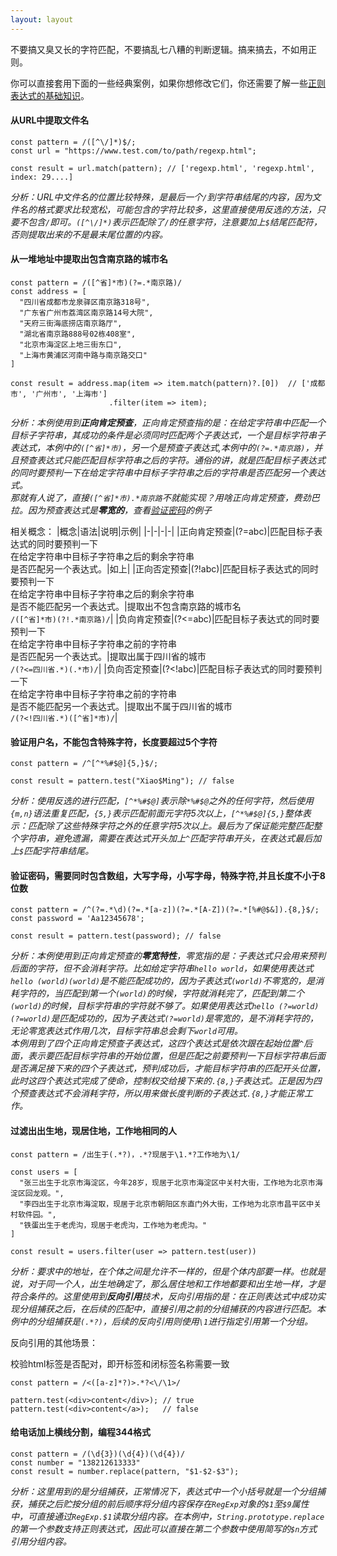 ```yaml
---
layout: layout
---
```



不要搞又臭又长的字符匹配，不要搞乱七八糟的判断逻辑。搞来搞去，不如用正则。

你可以直接套用下面的一些经典案例，如果你想修改它们，你还需要了解一些[正则表达式的基础知识](https://developer.mozilla.org/zh-CN/docs/Web/JavaScript/Guide/Regular_Expressions)。

#### 从URL中提取文件名

```
const pattern = /([^\/]*)$/;
const url = "https://www.test.com/to/path/regexp.html";

const result = url.match(pattern); // ['regexp.html', 'regexp.html', index: 29....]
```

*分析：URL中文件名的位置比较特殊，是最后一个`/`到字符串结尾的内容，因为文件名的格式要求比较宽松，可能包含的字符比较多，这里直接使用反选的方法，只要不包含`/`即可。`([^\/]*)`表示匹配除了`/`的任意字符，注意要加上`$`结尾匹配符，否则提取出来的不是最末尾位置的内容。*


#### 从一堆地址中提取出包含南京路的城市名<a id="forward"></a>
```
const pattern = /([^省]*市)(?=.*南京路)/
const address = [
  "四川省成都市龙泉驿区南京路318号",
  "广东省广州市荔湾区南京路14号大院",
  "天府三街海底捞店南京路厅",
  "湖北省南京路888号02栋408室",
  "北京市海淀区上地三街东口",
  "上海市黄浦区河南中路与南京路交口"
]

const result = address.map(item => item.match(pattern)?.[0])  // ['成都市', '广州市', '上海市']
                      .filter(item => item);              
```
*分析：本例使用到**正向肯定预查**，正向肯定预查指的是：在给定字符串中匹配一个目标子字符串，其成功的条件是必须同时匹配两个子表达式，一个是目标字符串子表达式，本例中的`([^省]*市)`，另一个是预查子表达式,本例中的`(?=.*南京路)`，并且预查表达式只能匹配目标字符串之后的字符。通俗的讲，就是匹配目标子表达式的同时要预判一下在给定字符串中目标子字符串之后的字符串是否匹配另一个表达式。*<br />
*那就有人说了，直接`([^省]*市).*南京路`不就能实现？用啥正向肯定预查，费劲巴拉。因为预查表达式是**零宽的**，查看[验证密码](#password)的例子*

相关概念：
|概念|语法|说明|示例|
|-|-|-|-|
|正向肯定预查|(?=abc)|匹配目标子表达式的同时要预判一下<br />在给定字符串中目标子字符串之后的剩余字符串<br>是否匹配另一个表达式。|如上|
|正向否定预查|(?!abc)|匹配目标子表达式的同时要预判一下<br />在给定字符串中目标子字符串之后的剩余字符串<br>是否不能匹配另一个表达式。|提取出不包含南京路的城市名<br>`/([^省]*市)(?!.*南京路)/`|
|负向肯定预查|(?<=abc)|匹配目标子表达式的同时要预判一下<br />在给定字符串中目标子字符串之前的字符串<br>是否匹配另一个表达式。|提取出属于四川省的城市<br>`/(?<=四川省.*)(.*市)/`|
|负向否定预查|(?<!abc)|匹配目标子表达式的同时要预判一下<br />在给定字符串中目标子字符串之前的字符串<br>是否不能匹配另一个表达式。|提取出不属于四川省的城市<br>`/(?<!四川省.*)([^省]*市)/`|

#### 验证用户名，不能包含特殊字符，长度要超过5个字符
```
const pattern = /^[^*%#$@]{5,}$/;

const result = pattern.test("Xiao$Ming"); // false
```
*分析：使用反选的进行匹配，`[^*%#$@]`表示除`*%#$@`之外的任何字符，然后使用`{m,n}`语法重复匹配，`{5,}`表示匹配前面元字符5次以上，`[^*%#$@]{5,}`整体表示：匹配除了这些特殊字符之外的任意字符5次以上。最后为了保证能完整匹配整个字符串，避免遗漏，需要在表达式开头加上`^`匹配字符串开头，在表达式最后加上`$`匹配字符串结尾。*

#### 验证密码，需要同时包含数组，大写字母，小写字母，特殊字符,并且长度不小于8位数<a id="password"></a>

```
const pattern = /^(?=.*\d)(?=.*[a-z])(?=.*[A-Z])(?=.*[%#@$&]).{8,}$/;
const password = 'Aa12345678';

const result = pattern.test(password); // false
```
*分析：本例使用到正向肯定预查的**零宽特性**，零宽指的是：子表达式只会用来预判后面的字符，但不会消耗字符。比如给定字符串`hello world`，如果使用表达式`hello (world)(world)`是不能匹配成功的，因为子表达式`(world)`不零宽的，是消耗字符的，当匹配到第一个`(world)`的时候，字符就消耗完了，匹配到第二个`(world)`的时候，目标字符串的字符就不够了。如果使用表达式`hello (?=world)(?=world)`是匹配成功的，因为子表达式`(?=world)`是零宽的，是不消耗字符的，无论零宽表达式作用几次，目标字符串总会剩下`world`可用。*<br />
*本例用到了四个正向肯定预查子表达式，这四个表达式是依次跟在起始位置`^`后面，表示要匹配目标字符串的开始位置，但是匹配之前要预判一下目标字符串后面是否满足接下来的四个子表达式，预判成功后，才能目标字符串的匹配开头位置，此时这四个表达式完成了使命，控制权交给接下来的`.{8,}`子表达式。正是因为四个预查表达式不会消耗字符，所以用来做长度判断的子表达式`.{8,}`才能正常工作。*

#### 过滤出出生地，现居住地，工作地相同的人

```
const pattern = /出生于(.*?)，.*?现居于\1.*?工作地为\1/

const users = [
  "张三出生于北京市海淀区，今年28岁，现居于北京市海淀区中关村大街，工作地为北京市海淀区回龙观。",
  "李四出生于北京市海淀取，现居于北京市朝阳区东直门外大街，工作地为北京市昌平区中关村软件园。",
  "铁蛋出生于老虎沟，现居于老虎沟，工作地为老虎沟。"
]

const result = users.filter(user => pattern.test(user))
```
*分析：要求中的地址，在个体之间是允许不一样的，但是个体内部要一样。也就是说，对于同一个人，出生地确定了，那么居住地和工作地都要和出生地一样，才是符合条件的。这里使用到**反向引用**技术，反向引用指的是：在正则表达式中成功实现分组捕获之后，在后续的匹配中，直接引用之前的分组捕获的内容进行匹配。本例中的分组捕获是`(.*?)`，后续的反向引用则使用`\1`进行指定引用第一个分组。*<br />

反向引用的其他场景：

校验html标签是否配对，即开标签和闭标签名称需要一致
```
const pattern = /<([a-z]*?)>.*?<\/\1>/

pattern.test(<div>content</div>); // true
pattern.test(<div>content</a>);   // false

```

#### 给电话加上横线分割，编程344格式
```
const pattern = /(\d{3})(\d{4})(\d{4})/
const number = "138212613333"
const result = number.replace(pattern, "$1-$2-$3");
```
*分析：这里用到的是分组捕获，正常情况下，表达式中一个小括号就是一个分组捕获，捕获之后贮按分组的前后顺序将分组内容保存在`RegExp`对象的`$1`至`$9`属性中，可直接通过`RegExp.$1`读取分组内容。在本例中，`String.prototype.replace`的第一个参数支持正则表达式，因此可以直接在第二个参数中使用简写的`$n`方式引用分组内容。*
 
